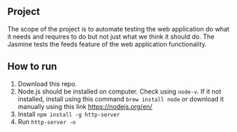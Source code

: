 ## Project

The scope of the project is to automate testing the web application do what it needs and requires to do but not just what we think it should do. The Jasmine tests the feeds feature of the web application functionality.


## How to run


1. Download this repo.
2. Node.js should be installed on computer. Check using ```node-v```. If it
not installed, install using this command ```brew install node``` or download it manually using this link https://nodejs.org/en/
3. Install ```npm install -g http-server```
4. Run ```http-server -o```
